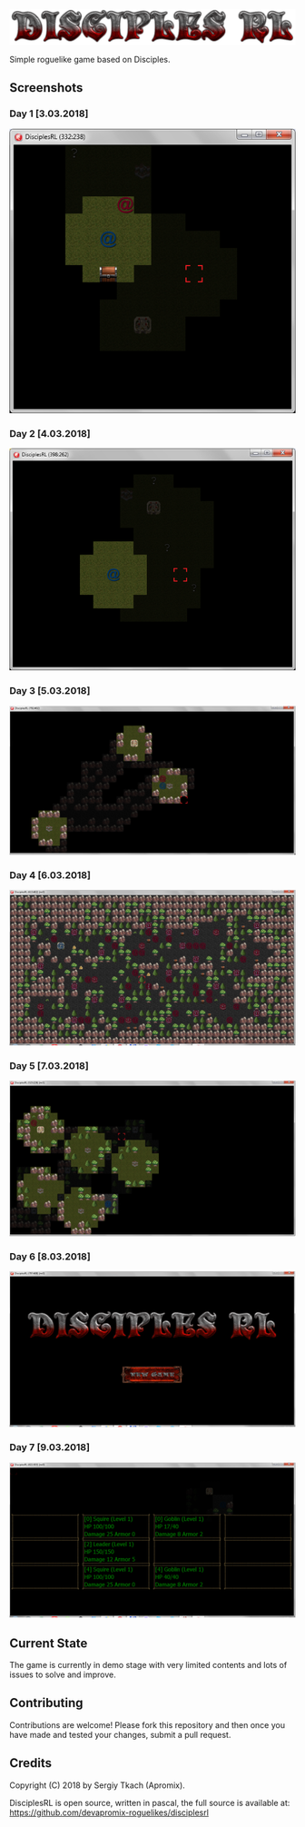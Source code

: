 ![screenshot](https://github.com/devapromix-roguelikes/disciplesrl/blob/master/resources/disciplesrl.png)


Simple roguelike game based on Disciples.

## Screenshots
### Day 1 [3.03.2018]

![screenshot](https://github.com/devapromix-roguelikes/disciplesrl/blob/master/screenshots/screenshot_day_1.png)


### Day 2 [4.03.2018]

![screenshot](https://github.com/devapromix-roguelikes/disciplesrl/blob/master/screenshots/screenshot_day_2.png)


### Day 3 [5.03.2018]

![screenshot](https://github.com/devapromix-roguelikes/disciplesrl/blob/master/screenshots/screenshot_day_3.png)


### Day 4 [6.03.2018]

![screenshot](https://github.com/devapromix-roguelikes/disciplesrl/blob/master/screenshots/screenshot_day_4.png)

### Day 5 [7.03.2018]

![screenshot](https://github.com/devapromix-roguelikes/disciplesrl/blob/master/screenshots/screenshot_day_5.png)

### Day 6 [8.03.2018]

![screenshot](https://github.com/devapromix-roguelikes/disciplesrl/blob/master/screenshots/screenshot_day_6.png)

### Day 7 [9.03.2018]

![screenshot](https://github.com/devapromix-roguelikes/disciplesrl/blob/master/screenshots/screenshot_day_7.png)

## Current State
The game is currently in demo stage with very limited contents and lots of issues to solve and improve.

## Contributing
Contributions are welcome! Please fork this repository and then once you have made and tested your changes, submit a pull request.

## Credits
Copyright (C) 2018 by Sergiy Tkach (Apromix).

DisciplesRL is open source, written in pascal, the full source is available at:
https://github.com/devapromix-roguelikes/disciplesrl
